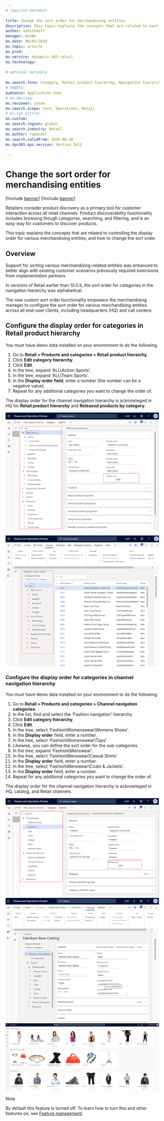 ```yaml
---
# required metadata

title: Change the sort order for merchandising entities
description: This topic explains the concepts that are related to configuring display order for various merchandising entities in Dynamics 365 for Retail.
author: ashishmsft
manager: AnnBe
ms.date: 08/05/2019
ms.topic: article
ms.prod: 
ms.service: dynamics-365-retail
ms.technology: 

# optional metadata

ms.search.form: Category, Retail product hierarchy, Navigation hierarchy
# ROBOTS: 
audience: Application User
# ms.devlang: 
ms.reviewer: josaw
ms.search.scope: Core, Operations, Retail
# ms.tgt_pltfrm: 
ms.custom: 
ms.search.region: global
ms.search.industry: Retail
ms.author: rubendel
ms.search.validFrom: 2019-08-30
ms.dyn365.ops.version: Version 1611

---
```


# Change the sort order for merchandising entities

[!include [banner](includes/preview-banner.md)]
[!include [banner](includes/banner.md)]

Retailers consider product discovery as a primary tool for customer interaction across all retail channels. Product discoverability functionality includes browsing though categories, searching, and filtering, and is an easy way for customers to discover products. 

This topic explains the concepts that are related to controlling the display order for various merchandising entities, and how to change the sort order. 

## Overview
Support for sorting various merchandising-related entities was enhanced to better align with existing customer scenarios previously required extensions from implementation partners. 

In versions of Retail earlier than 10.0.5, the sort order for categories in the navigation hierarchy was alphabetical. 

The new custom sort order functionality empowers the merchandising manager to configure the sort order for various merchandising entities across all end-user clients, including headquarters (HQ) and call centers.


## Configure the display order for categories in Retail product hierarchy 

You must have demo data installed on your environment to do the following. 
1.	Go to **Retail > Products and categories > Retail product hierarchy**.
1.	Click **Edit category hierarchy**.
1.	Click **Edit**.
1.	In the tree, expand 'ALL\Action Sports'.
1.	In the tree, expand 'ALL\Team Sports'.
1.	In the **Display order field**, enter a number (the number can be a negative value).
1.  Repeat for any additional categories you want to change the order of. 

The display order for the channel navigation hierarchy is acknowleged in HQ for **Retail product hierarchy** and **Released products by category**.

![RetailProductHierarchyCustomSortedWithNegativeValues](./media/RetailProductHierarchyCustomSortedWithNegativeValues.png)

![ReleasedProductsByCategoryCustomSortedBasedOnRetailProductHierarchy](./media/ReleasedProductsByCategoryCustomSortedBasedOnRetailProductHierarchy.png)



### Configure the display order for categories in channel navigation hierarchy

You must have demo data installed on your environment to do the following. 
1.	Go to **Retail > Products and categories > Channel navigation categories**.
1.	In the list, find and select the 'Fashion navigation' hierarchy
1.	Click **Edit category hierarchy**.
1.	Click **Edit**.
1.	In the tree, select 'Fashion\Womenswear\Womens Shoes'.
1.	In the **Display order** field, enter a number.
1.	In the tree, select 'Fashion\Womenswear\Tops'.
1.	Likewise, you can define the sort order for the sub-categories. 
1.  In the tree, expand 'Fashion\Menswear'.
1.	In the tree, select 'Fashion\Menswear\Casual Shirts'.
1.	In the **Display order** field, enter a number.
1.	In the tree, select 'Fashion\Menswear\Coats & Jackets'.
1.	In the **Display order** field, enter a number.
1.  Repeat for any additional categories you want to change the order of. 

The display order for the channel navigation hierarchy is acknowleged in HQ, catalog, and Retail channels.


![ChannelNavCustomSorted](./media/ChannelNavCustomSorted.png)
![CatalogNavHierarchyCustomSortedBasedOnChannelNav](./media/CatalogNavHierarchyCustomSortedBasedOnChannelNav.png)
![POS with Custom sorted categories](./media/POSChannelCategoriesCustomSorted.png)


> [!NOTE]
> By default this feature is turned off. To learn how to turn this and other features on, see [Feature management](https://docs.microsoft.com/en-us/dynamics365/unified-operations/fin-and-ops/get-started/feature-management/feature-management-overview).

